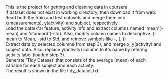This is the project for getting and cleaning data in coursera  
If dataset does not exist in working directory, then download it from web.  
Read both the train and test datasets and merge them into x(measurements), y(activity) and subject, respectively.  
Load the data(x's) feature, activity info and extract columns named 'mean'(-mean) and 'standard'(-std). Also, modify column names to descriptive. (-mean to Mean, -std to Std, and remove symbols like -, (, ))  
Extract data by selected columns(from step 3), and merge x, y(activity) and subject data. Also, replace y(activity) column to it's name by refering activity label (loaded step 3).  
Generate 'Tidy Dataset' that consists of the average (mean) of each variable for each subject and each activity.   
The result is shown in the file tidy_dataset.txt.  
